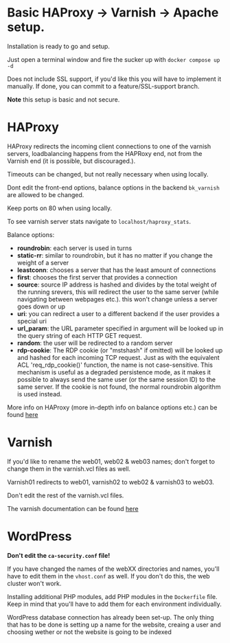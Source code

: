 Basic HAProxy -> Varnish -> Apache setup.
=========================================

Installation is ready to go and setup.

Just open a terminal window and fire the sucker up with `docker compose up -d`

Does not include SSL support, if you'd like this you will have to implement it manually. If done, you can commit to a feature/SSL-support branch.

**Note** this setup is basic and not secure.

HAProxy
=======

HAProxy redirects the incoming client connections to one of the varnish servers, loadbalancing happens from the HAPRoxy end, not from the Varnish end (it is possible, but discouraged.).

Timeouts can be changed, but not really necessary when using locally.

Dont edit the front-end options, balance options in the backend `bk_varnish` are allowed to be changed.

Keep ports on 80 when using locally.

To see varnish server stats navigate to `localhost/haproxy_stats`.

Balance options:

- **roundrobin**: each server is used in turns
- **static-rr**: similar to roundrobin, but it has no matter if you change the weight of a server
- **leastconn**: chooses a server that has the least amount of connections
- **first**: chooses the first server that provides a connection
- **source**: source IP address is hashed and divides by the total weight of the running srevers,
  this will redirect the user to the same server (while navigating between webpages etc.).
  this won't change unless a server goes down or up
- **uri**: you can redirect a user to a different backend if the user provides a special uri
- **url_param**: the URL parameter specified in argument will be looked up in the query string of each HTTP GET request.
- **random**: the user will be redirected to a random server
- **rdp-cookie**: The RDP cookie <name> (or "mstshash" if omitted) will be looked up and hashed for each incoming TCP 
  request. Just as with the equivalent ACL 'req_rdp_cookie()' function, the name is not case-sensitive. This mechanism 
  is useful as a degraded persistence mode, as it makes it possible to always send the
  same user (or the same session ID) to the same server. If the cookie is not found, the normal roundrobin algorithm is
  used instead.

More info on HAProxy (more in-depth info on balance options etc.) can be found 
[here](http://cbonte.github.io/haproxy-dconv/2.5/configuration.html)

Varnish
========

If you'd like to rename the web01, web02 & web03 names; don't forget to change them in the varnish.vcl files as well.

Varnish01 redirects to web01, varnish02 to web02 & varnish03 to web03.

Don't edit the rest of the varnish.vcl files.

The varnish documentation can be found [here](http://varnish-cache.org/docs/index.html)

WordPress
======================

**Don't edit the `ca-security.conf` file!**

If you have changed the names of the webXX directories and names, you'll have to edit them in the `vhost.conf` as well. If you don't do this, the web cluster won't work.

Installing additional PHP modules, add PHP modules in the `Dockerfile` file.
Keep in mind that you'll have to add them for each environment individually.

WordPress database connection has already been set-up.
The only thing that has to be done is setting up a name for the website, creaing a user and choosing wether or not the website is going to be indexed
